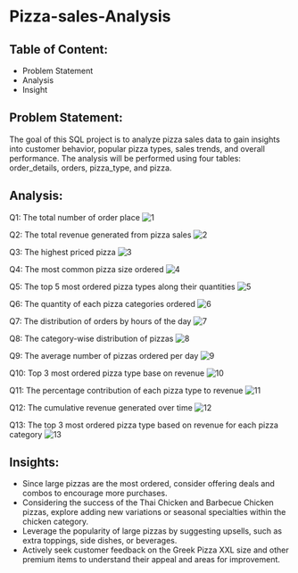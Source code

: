 # Pizza-sales-Analysis


## Table of Content:
+ Problem Statement
+ Analysis
+ Insight

## Problem Statement:
The goal of this SQL project is to analyze pizza sales data to gain insights into customer behavior, popular
pizza types, sales trends, and overall performance. The analysis will be performed using four tables:
order_details, orders, pizza_type, and pizza.

## Analysis:

Q1: The total number of order place
![1](https://github.com/user-attachments/assets/de7897f1-7831-4e94-9f0d-3c13d8389eda)

Q2: The total revenue generated from pizza sales
![2](https://github.com/user-attachments/assets/600da8a0-d9f3-45b0-903b-4f8728bd6527)

Q3: The highest priced pizza
![3](https://github.com/user-attachments/assets/c7ba664e-c0d0-4804-b1c9-fbcb3919230b)

Q4: The most common pizza size ordered
![4](https://github.com/user-attachments/assets/8fd22d25-aa2e-421b-864a-7c4d963c042a)

Q5: The top 5 most ordered pizza types along their quantities
![5](https://github.com/user-attachments/assets/6a441849-3d3a-49c1-bd9c-1702ea30a336)

Q6: The quantity of each pizza categories ordered
![6](https://github.com/user-attachments/assets/4486e4d1-ad4d-411d-acc9-28aea5ed7285)

Q7: The distribution of orders by hours of the day
![7](https://github.com/user-attachments/assets/c07fc54e-3b02-4fa8-8e70-2de17997738a)

Q8: The category-wise distribution of pizzas
![8](https://github.com/user-attachments/assets/c2a3f51e-11f7-4252-9391-71ef3c96d7e8)

Q9: The average number of pizzas ordered per day
![9](https://github.com/user-attachments/assets/3c1745c4-7a58-4097-99a8-151f95ffbb52)

Q10: Top 3 most ordered pizza type base on revenue
![10](https://github.com/user-attachments/assets/ec015685-6c43-4f41-9eb9-dd02842c4036)

Q11: The percentage contribution of each pizza type to revenue
![11](https://github.com/user-attachments/assets/d7ed69fc-8a5d-45c8-a244-0569b07d46c7)

Q12: The cumulative revenue generated over time
![12](https://github.com/user-attachments/assets/3ed69c88-28ff-447d-a047-502b40689941)

Q13: The top 3 most ordered pizza type based on revenue for each pizza category
![13](https://github.com/user-attachments/assets/19dad4b7-8b54-43a9-8642-fd065c5b5b0d)


## Insights:
+ Since large pizzas are the most ordered, consider offering deals and combos to encourage more purchases.
+ Considering the success of the Thai Chicken and Barbecue Chicken pizzas, explore adding new variations or seasonal specialties within the chicken category.
+ Leverage the popularity of large pizzas by suggesting upsells, such as extra toppings, side dishes, or beverages.
+ Actively seek customer feedback on the Greek Pizza XXL size and other premium items to understand their appeal and areas for improvement.

















